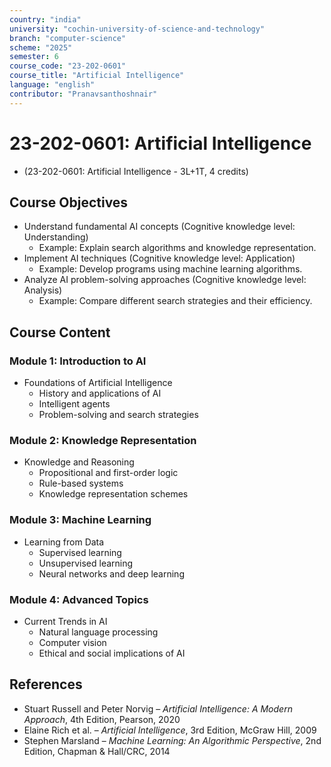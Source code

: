```yaml
---
country: "india"
university: "cochin-university-of-science-and-technology"
branch: "computer-science"
scheme: "2025"
semester: 6
course_code: "23-202-0601"
course_title: "Artificial Intelligence"
language: "english"
contributor: "Pranavsanthoshnair"
---
```


# 23-202-0601: Artificial Intelligence
  - (23-202-0601: Artificial Intelligence - 3L+1T, 4 credits)

## Course Objectives

* Understand fundamental AI concepts (Cognitive knowledge level: Understanding)
    - Example: Explain search algorithms and knowledge representation.
* Implement AI techniques (Cognitive knowledge level: Application)
    - Example: Develop programs using machine learning algorithms.
* Analyze AI problem-solving approaches (Cognitive knowledge level: Analysis)
    - Example: Compare different search strategies and their efficiency.

## Course Content

### Module 1: Introduction to AI

* Foundations of Artificial Intelligence
  - History and applications of AI
  - Intelligent agents
  - Problem-solving and search strategies

### Module 2: Knowledge Representation

* Knowledge and Reasoning
  - Propositional and first-order logic
  - Rule-based systems
  - Knowledge representation schemes

### Module 3: Machine Learning

* Learning from Data
  - Supervised learning
  - Unsupervised learning
  - Neural networks and deep learning

### Module 4: Advanced Topics

* Current Trends in AI
  - Natural language processing
  - Computer vision
  - Ethical and social implications of AI

## References
* Stuart Russell and Peter Norvig – *Artificial Intelligence: A Modern Approach*, 4th Edition, Pearson, 2020
* Elaine Rich et al. – *Artificial Intelligence*, 3rd Edition, McGraw Hill, 2009
* Stephen Marsland – *Machine Learning: An Algorithmic Perspective*, 2nd Edition, Chapman & Hall/CRC, 2014
